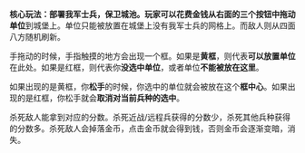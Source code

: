 **核心玩法：部署我军士兵，保卫城池。**玩家可以花费金钱从右面的三个按钮中**拖动单位**到城堡上。单位只能被放置在城堡上没有我军士兵的网格上。而敌人则从四面八方随机刷新。

手拖动的时候，手指触摸的地方会出现一个框。如果是**黄框**，则代表**可以放置单位**在此处。如果是红框，则代表你**没选中单位**，或者单位**不能被放在这里**。

如果出现的是黄框，你**松手**的时候，你选中的单位就会被放在这个**框中心**。如果出现的是红框，你松手就会**取消对当前兵种的选中**。

杀死敌人能拿到对应的分数。杀死近战/远程兵获得的分数少，杀死其他兵种获得的分数多。杀死敌人会掉落金币，点击金币就会得到钱，否则金币会逐渐变暗，消失。

